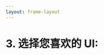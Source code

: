 ```yaml
---
layout: frame-layout
---
```


# 3. 选择您喜欢的 UI:

<RadioGroup>

<RadioCard href="/zh/guide/svelte/vite.html#blank" label="Blank" icon="https://cdn.svgporn.com/logos/css-3.svg" />

</RadioGroup>